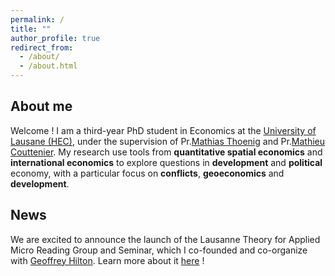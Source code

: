 ```yaml
---
permalink: /
title: ""
author_profile: true
redirect_from: 
  - /about/
  - /about.html
---
```



About me 
-------------
Welcome ! I am a third-year PhD student in Economics at the [University of Lausane (HEC)](), under the supervision of Pr.[Mathias Thoenig](https://people.unil.ch/mathiasthoenig/) and Pr.[Mathieu Couttenier](https://sites.google.com/site/coutteniermathieu/). My research use tools from **quantitative spatial economics** and **international economics** to explore questions in **development** and **political** economy, with a particular focus on **conflicts**, **geoeconomics** and **development**. 

News  
-------------
We are excited to announce the launch of the Lausanne Theory for Applied Micro Reading Group and Seminar, which I co-founded and co-organize with [Geoffrey Hilton](https://geoffreyhilton.github.io/). Learn more about it [here]() ! 

